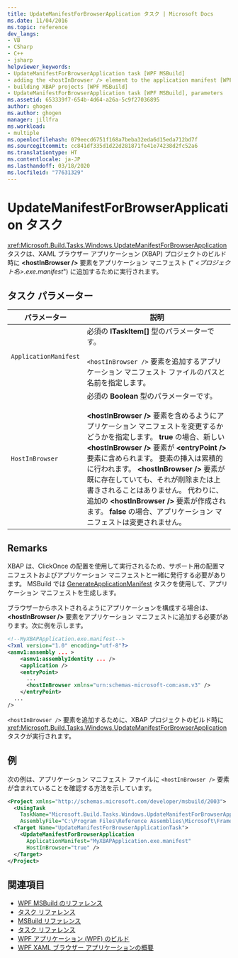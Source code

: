 ```yaml
---
title: UpdateManifestForBrowserApplication タスク | Microsoft Docs
ms.date: 11/04/2016
ms.topic: reference
dev_langs:
- VB
- CSharp
- C++
- jsharp
helpviewer_keywords:
- UpdateManifestForBrowserApplication task [WPF MSBuild]
- adding the <hostInBrowser /> element to the application manifest [WPF MSBuild]
- building XBAP projects [WPF MSBuild]
- UpdateManifestForBrowserApplication task [WPF MSBuild], parameters
ms.assetid: 653339f7-654b-4d64-a26a-5c9f27036895
author: ghogen
ms.author: ghogen
manager: jillfra
ms.workload:
- multiple
ms.openlocfilehash: 079eecd6751f168a7beba32eda6d15eda712bd7f
ms.sourcegitcommit: cc841df335d1d22d281871fe41e74238d2fc52a6
ms.translationtype: HT
ms.contentlocale: ja-JP
ms.lasthandoff: 03/18/2020
ms.locfileid: "77631329"
---
```

# <a name="updatemanifestforbrowserapplication-task"></a>UpdateManifestForBrowserApplication タスク

<xref:Microsoft.Build.Tasks.Windows.UpdateManifestForBrowserApplication> タスクは、XAML ブラウザー アプリケーション (XBAP) プロジェクトのビルド時に **\<hostInBrowser />** 要素をアプリケーション マニフェスト (" *\<プロジェクト名>.exe.manifest*") に追加するために実行されます。

## <a name="task-parameters"></a>タスク パラメーター

|パラメーター|説明|
|---------------|-----------------|
|`ApplicationManifest`|必須の **ITaskItem[]** 型のパラメーターです。<br /><br /> `<hostInBrowser />` 要素を追加するアプリケーション マニフェスト ファイルのパスと名前を指定します。|
|`HostInBrowser`|必須の **Boolean** 型のパラメーターです。<br /><br /> **\<hostInBrowser />** 要素を含めるようにアプリケーション マニフェストを変更するかどうかを指定します。 **true** の場合、新しい **\<hostInBrowser />** 要素が **\<entryPoint />** 要素に含められます。 要素の挿入は累積的に行われます。 **\<hostInBrowser />** 要素が既に存在していても、それが削除または上書きされることはありません。 代わりに、追加の **\<hostInBrowser />** 要素が作成されます。 **false** の場合、アプリケーション マニフェストは変更されません。|

## <a name="remarks"></a>Remarks

 XBAP は、ClickOnce の配置を使用して実行されるため、サポート用の配置マニフェストおよびアプリケーション マニフェストと一緒に発行する必要があります。 MSBuild では [GenerateApplicationManifest](generateapplicationmanifest-task.md) タスクを使用して、アプリケーション マニフェストを生成します。

 ブラウザーからホストされるようにアプリケーションを構成する場合は、 **\<hostInBrowser />** 要素をアプリケーション マニフェストに追加する必要があります。次に例を示します。

```xml
<!--MyXBAPApplication.exe.manifest-->
<?xml version="1.0" encoding="utf-8"?>
<asmv1:assembly ... >
    <asmv1:assemblyIdentity ... />
    <application />
    <entryPoint>
      ...
      <hostInBrowser xmlns="urn:schemas-microsoft-com:asm.v3" />
    </entryPoint>
  ...
/>
```

 `<hostInBrowser />` 要素を追加するために、XBAP プロジェクトのビルド時に <xref:Microsoft.Build.Tasks.Windows.UpdateManifestForBrowserApplication> タスクが実行されます。

## <a name="example"></a>例

 次の例は、アプリケーション マニフェスト ファイルに `<hostInBrowser />` 要素が含まれていることを確認する方法を示しています。

```xml
<Project xmlns="http://schemas.microsoft.com/developer/msbuild/2003">
  <UsingTask
    TaskName="Microsoft.Build.Tasks.Windows.UpdateManifestForBrowserApplication"
    AssemblyFile="C:\Program Files\Reference Assemblies\Microsoft\Framework\v3.0\PresentationBuildTasks.dll" />
  <Target Name="UpdateManifestForBrowserApplicationTask">
    <UpdateManifestForBrowserApplication
      ApplicationManifest="MyXBAPApplication.exe.manifest"
      HostInBrowser="true" />
  </Target>
</Project>
```

## <a name="see-also"></a>関連項目

- [WPF MSBuild のリファレンス](../msbuild/wpf-msbuild-reference.md)
- [タスク リファレンス](../msbuild/wpf-msbuild-task-reference.md)
- [MSBuild リファレンス](../msbuild/msbuild-reference.md)
- [タスク リファレンス](../msbuild/msbuild-task-reference.md)
- [WPF アプリケーション (WPF) のビルド](/dotnet/framework/wpf/app-development/building-a-wpf-application-wpf)
- [WPF XAML ブラウザー アプリケーションの概要](/dotnet/framework/wpf/app-development/wpf-xaml-browser-applications-overview)